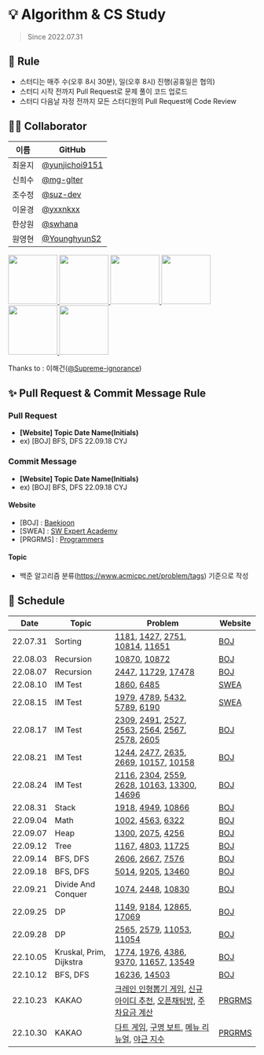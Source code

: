 # 💡 Algorithm & CS Study

> Since 2022.07.31

## 🌳 Rule
- 스터디는 매주 수(오후 8시 30분), 일(오후 8시) 진행(공휴일은 협의)
- 스터디 시작 전까지 Pull Request로 문제 풀이 코드 업로드
- 스터디 다음날 자정 전까지 모든 스터디원의 Pull Request에 Code Review

## 👨‍💻 Collaborator

| 이름   | GitHub                                         |
| ------ | ---------------------------------------------- |
| 최윤지 | [@yunjichoi9151](https://github.com/yunjichoi9151) |
| 신희수 | [@mg-glter](https://github.com/mg-glter) |
| 조수정 | [@suz-dev](https://github.com/suz-dev) |
| 이윤경 | [@yxxnkxx](https://github.com/yxxnkxx) |
| 한상원 | [@swhana](https://github.com/swhana) |
| 원영현 | [@YounghyunS2](https://github.com/YounghyunS2) |

<p>
<a href="https://github.com/yunjichoi9151">
  <img src="https://github.com/yunjichoi9151.png" width="100">
</a>
<a href="https://github.com/mg-glter">
  <img src="https://github.com/mg-glter.png" width="100">
</a>
<a href="https://github.com/suz-dev">
  <img src="https://github.com/suz-dev.png" width="100">
</a>
<a href="https://github.com/yxxnkxx">
  <img src="https://github.com/yxxnkxx.png" width="100">
</a>
<a href="https://github.com/swhana">
  <img src="https://github.com/swhana.png" width="100">
</a>
<a href="https://github.com/YounghyunS2">
  <img src="https://github.com/YounghyunS2.png" width="100">
</a>
</p>

Thanks to : 이해건([@Supreme-ignorance](https://github.com/Supreme-ignorance))

## ✨ Pull Request & Commit Message Rule
### Pull Request
- **[Website] Topic Date Name(Initials)**
- ex) [BOJ] BFS, DFS 22.09.18 CYJ
### Commit Message
- **[Website] Topic Date Name(Initials)**
- ex) [BOJ] BFS, DFS 22.09.18 CYJ
#### Website
- [BOJ] : [Baekjoon](https://www.acmicpc.net/)
- [SWEA] : [SW Expert Academy](https://swexpertacademy.com/main/main.do)
- [PRGRMS] : [Programmers](https://programmers.co.kr/)
#### Topic
- 백준 알고리즘 분류(https://www.acmicpc.net/problem/tags) 기준으로 작성

## 📅 Schedule

| **Date** | **Topic**          | **Problem**                                                   | **Website** |
| -------- | ------------------- | ------------------------------------------------------------ | ------------- |
| 22.07.31 | Sorting            | [1181](https://www.acmicpc.net/problem/1181), [1427](https://www.acmicpc.net/problem/1427), [2751](https://www.acmicpc.net/problem/2751), [10814](https://www.acmicpc.net/problem/10814), [11651](https://www.acmicpc.net/problem/11651) |    [BOJ](https://www.acmicpc.net/)   |
| 22.08.03 | Recursion            | [10870](https://www.acmicpc.net/problem/10870), [10872](https://www.acmicpc.net/problem/10872)   |    [BOJ](https://www.acmicpc.net/)   |
| 22.08.07 | Recursion            | [2447](https://www.acmicpc.net/problem/2447), [11729](https://www.acmicpc.net/problem/11729), [17478](https://www.acmicpc.net/problem/17478) |    [BOJ](https://www.acmicpc.net/)   |
| 22.08.10 | IM Test            | [1860](https://swexpertacademy.com/main/code/problem/problemDetail.do?contestProbId=AV5LsaaqDzYDFAXc&), [6485](https://swexpertacademy.com/main/code/problem/problemDetail.do?contestProbId=AWczm7QaACgDFAWn) |    [SWEA](https://swexpertacademy.com/main/main.do)   |
| 22.08.15 | IM Test            | [1979](https://swexpertacademy.com/main/code/problem/problemDetail.do?contestProbId=AV5PuPq6AaQDFAUq), [4789](https://swexpertacademy.com/main/code/problem/problemDetail.do?contestProbId=AWS2dSgKA8MDFAVT), [5432](https://swexpertacademy.com/main/code/problem/problemDetail.do?contestProbId=AWVl47b6DGMDFAXm), [5789](https://swexpertacademy.com/main/code/problem/problemDetail.do?contestProbId=AWYygN36Qn8DFAVm), [6190](https://swexpertacademy.com/main/code/problem/problemDetail.do?contestProbId=AWcPjEuKAFgDFAU4)|    [SWEA](https://swexpertacademy.com/main/main.do)   |
| 22.08.17 | IM Test            | [2309](https://www.acmicpc.net/problem/2309), [2491](https://www.acmicpc.net/problem/2491), [2527](https://www.acmicpc.net/problem/2527), [2563](https://www.acmicpc.net/problem/2563), [2564](https://www.acmicpc.net/problem/2564), [2567](https://www.acmicpc.net/problem/2567), [2578](https://www.acmicpc.net/problem/2578), [2605](https://www.acmicpc.net/problem/2605) |    [BOJ](https://www.acmicpc.net/)   |
| 22.08.21 | IM Test            | [1244](https://www.acmicpc.net/problem/1244), [2477](https://www.acmicpc.net/problem/2477), [2635](https://www.acmicpc.net/problem/2635), [2669](https://www.acmicpc.net/problem/2669), [10157](https://www.acmicpc.net/problem/10157), [10158](https://www.acmicpc.net/problem/10158) |    [BOJ](https://www.acmicpc.net/)   |
| 22.08.24 | IM Test            | [2116](https://www.acmicpc.net/problem/2116), [2304](https://www.acmicpc.net/problem/2304), [2559](https://www.acmicpc.net/problem/2559), [2628](https://www.acmicpc.net/problem/2628), [10163](https://www.acmicpc.net/problem/10163), [13300](https://www.acmicpc.net/problem/13300), [14696](https://www.acmicpc.net/problem/14696) |    [BOJ](https://www.acmicpc.net/)   |
| 22.08.31 | Stack            | [1918](https://www.acmicpc.net/problem/1918), [4949](https://www.acmicpc.net/problem/4949), [10866](https://www.acmicpc.net/problem/10866) |    [BOJ](https://www.acmicpc.net/)   |
| 22.09.04 | Math            | [1002](https://www.acmicpc.net/problem/1002), [4563](https://www.acmicpc.net/problem/4563), [6322](https://www.acmicpc.net/problem/6322) |    [BOJ](https://www.acmicpc.net/)   |
| 22.09.07 | Heap            | [1300](https://www.acmicpc.net/problem/1300), [2075](https://www.acmicpc.net/problem/2075), [4256](https://www.acmicpc.net/problem/4256) |    [BOJ](https://www.acmicpc.net/)   |
| 22.09.12 | Tree            | [1167](https://www.acmicpc.net/problem/1167), [4803](https://www.acmicpc.net/problem/4803), [11725](https://www.acmicpc.net/problem/11725) |    [BOJ](https://www.acmicpc.net/)   |
| 22.09.14 | BFS, DFS        | [2606](https://www.acmicpc.net/problem/2606), [2667](https://www.acmicpc.net/problem/2667), [7576](https://www.acmicpc.net/problem/7576) |    [BOJ](https://www.acmicpc.net/)   |
| 22.09.18 | BFS, DFS        | [5014](https://www.acmicpc.net/problem/5014), [9205](https://www.acmicpc.net/problem/9205), [13460](https://www.acmicpc.net/problem/13460) |    [BOJ](https://www.acmicpc.net/)   |
| 22.09.21 | Divide And Conquer | [1074](https://www.acmicpc.net/problem/1074), [2448](https://www.acmicpc.net/problem/2448), [10830](https://www.acmicpc.net/problem/10830) |    [BOJ](https://www.acmicpc.net/)   |
| 22.09.25 | DP              | [1149](https://www.acmicpc.net/problem/1149), [9184](https://www.acmicpc.net/problem/9184), [12865](https://www.acmicpc.net/problem/12865), [17069](https://www.acmicpc.net/problem/17069) |    [BOJ](https://www.acmicpc.net/)   |
| 22.09.28 | DP              | [2565](https://www.acmicpc.net/problem/2565), [2579](https://www.acmicpc.net/problem/2579), [11053](https://www.acmicpc.net/problem/11053), [11054](https://www.acmicpc.net/problem/11054) |    [BOJ](https://www.acmicpc.net/)   |
| 22.10.05 | Kruskal, Prim, Dijkstra | [1774](https://www.acmicpc.net/problem/1774), [1976](https://www.acmicpc.net/problem/1976), [4386](https://www.acmicpc.net/problem/4386), [9370](https://www.acmicpc.net/problem/9370), [11657](https://www.acmicpc.net/problem/11657), [13549](https://www.acmicpc.net/problem/13549) |    [BOJ](https://www.acmicpc.net/)   |
| 22.10.12 | BFS, DFS | [16236](https://www.acmicpc.net/problem/16236), [14503](https://www.acmicpc.net/problem/14503) |    [BOJ](https://www.acmicpc.net/)   |
| 22.10.23 | KAKAO | [크레인 인형뽑기 게임](https://school.programmers.co.kr/learn/courses/30/lessons/64061), [신규 아이디 추천](https://school.programmers.co.kr/learn/courses/30/lessons/72410), [오픈채팅방](https://school.programmers.co.kr/learn/courses/30/lessons/42888), [주차요금 계산](https://school.programmers.co.kr/learn/courses/30/lessons/92341) |    [PRGRMS](https://school.programmers.co.kr/)   |
| 22.10.30 | KAKAO | [다트 게임](https://school.programmers.co.kr/learn/courses/30/lessons/17682), [구명 보트](https://school.programmers.co.kr/learn/courses/30/lessons/42885), [메뉴 리뉴얼](https://school.programmers.co.kr/learn/courses/30/lessons/72411), [야근 지수](https://school.programmers.co.kr/learn/courses/30/lessons/12927) |    [PRGRMS](https://school.programmers.co.kr/)   |
